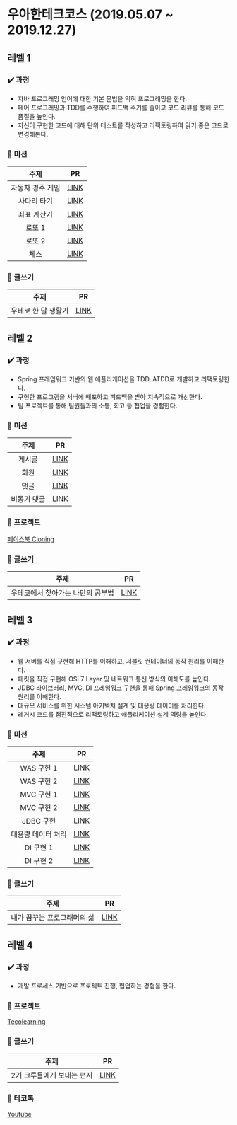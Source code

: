 # 우아한테크코스 (2019.05.07 ~ 2019.12.27)

## 레벨 1

### ✔️ 과정

- 자바 프로그래밍 언어에 대한 기본 문법을 익혀 프로그래밍을 한다.
- 페어 프로그래밍과 TDD를 수행하여 피드백 주기를 줄이고 코드 리뷰를 통해 코드 품질을 높인다.
- 자신이 구현한 코드에 대해 단위 테스트를 작성하고 리팩토링하여 읽기 좋은 코드로 변경해본다.

### 🚩 미션

|       주제       |                               PR                               |
| :--------------: | :------------------------------------------------------------: |
| 자동차 경주 게임 | [LINK](https://github.com/woowacourse/java-racingcar/pull/16)  |
|   사다리 타기    |   [LINK](https://github.com/woowacourse/java-ladder/pull/18)   |
|   좌표 계산기    | [LINK](https://github.com/woowacourse/java-coordinate/pull/52) |
|      로또 1      |   [LINK](https://github.com/woowacourse/java-lotto/pull/18)    |
|      로또 2      |   [LINK](https://github.com/woowacourse/java-lotto/pull/103)   |
|       체스       |   [LINK](https://github.com/woowacourse/java-chess/pull/29)    |

### 📝 글쓰기

|        주제         |                               PR                               |
| :-----------------: | :------------------------------------------------------------: |
| 우테코 한 달 생활기 | [LINK](https://github.com/woowacourse/woowa-writing-1/pull/44) |

## 레벨 2

### ✔️ 과정

- Spring 프레임워크 기반의 웹 애플리케이션을 TDD, ATDD로 개발하고 리팩토링한다.
- 구현한 프로그램을 서버에 배포하고 피드백을 받아 지속적으로 개선한다.
- 팀 프로젝트를 통해 팀원들과의 소통, 회고 등 협업을 경험한다.

### 🚩 미션

|    주제     |                            PR                            |
| :---------: | :------------------------------------------------------: |
|   게시글    | [LINK](https://github.com/woowacourse/jwp-blog/pull/32)  |
|    회원     | [LINK](https://github.com/woowacourse/jwp-blog/pull/86)  |
|    댓글     | [LINK](https://github.com/woowacourse/jwp-blog/pull/150) |
| 비동기 댓글 | [LINK](https://github.com/woowacourse/jwp-blog/pull/185) |

### 🚩 프로젝트

[페이스북 Cloning](https://github.com/1-sunshine/miniprojects-2019)

### 📝 글쓰기

|               주제                |                               PR                               |
| :-------------------------------: | :------------------------------------------------------------: |
| 우테코에서 찾아가는 나만의 공부법 | [LINK](https://github.com/woowacourse/woowa-writing-1/pull/57) |

## 레벨 3

### ✔️ 과정

- 웹 서버를 직접 구현해 HTTP를 이해하고, 서블릿 컨테이너의 동작 원리를 이해한다.
- 패킷을 직접 구현해 OSI 7 Layer 및 네트워크 통신 방식의 이해도를 높인다.
- JDBC 라이브러리, MVC, DI 프레임워크 구현을 통해 Spring 프레임워크의 동작 원리를 이해한다.
- 대규모 서비스를 위한 시스템 아키텍처 설계 및 대용량 데이터를 처리한다.
- 레거시 코드를 점진적으로 리팩토링하고 애플리케이션 설계 역량을 높인다.

### 🚩 미션

|        주제        |                           PR                            |
| :----------------: | :-----------------------------------------------------: |
|     WAS 구현 1     |  [LINK](https://github.com/woowacourse/jwp-was/pull/8)  |
|     WAS 구현 2     | [LINK](https://github.com/woowacourse/jwp-was/pull/61)  |
|     MVC 구현 1     |  [LINK](https://github.com/woowacourse/jwp-mvc/pull/3)  |
|     MVC 구현 2     | [LINK](https://github.com/woowacourse/jwp-mvc/pull/44)  |
|     JDBC 구현      | [LINK](https://github.com/woowacourse/jwp-jdbc/pull/13) |
| 대용량 데이터 처리 | [LINK](https://github.com/woowacourse/jwp-jdbc/pull/93) |
|     DI 구현 1      |  [LINK](https://github.com/woowacourse/jwp-di/pull/15)  |
|     DI 구현 2      |  [LINK](https://github.com/woowacourse/jwp-di/pull/85)  |

### 📝 글쓰기

|            주제             |                               PR                                |
| :-------------------------: | :-------------------------------------------------------------: |
| 내가 꿈꾸는 프로그래머의 삶 | [LINK](https://github.com/woowacourse/woowa-writing-1/pull/116) |

## 레벨 4

### ✔️ 과정

- 개발 프로세스 기반으로 프로젝트 진행, 협업하는 경험을 한다.

### 🚩 프로젝트

[Tecolearning](https://github.com/lv4-project/Woowahan-Tech-Co-learning)

### 📝 글쓰기

|            주제            |                               PR                                |
| :------------------------: | :-------------------------------------------------------------: |
| 2기 크루들에게 보내는 편지 | [LINK](https://github.com/woowacourse/woowa-writing-1/pull/175) |

### 💬 테코톡

[Youtube](https://www.youtube.com/watch?v=RHxTV7qFV7M)
